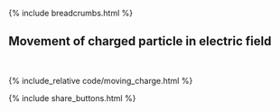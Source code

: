 {% include breadcrumbs.html %}

## Movement of charged particle in electric field
<div class="header_line"><br/></div>

{% include_relative code/moving_charge.html %}

<p style="clear: both;"></p>

{% include share_buttons.html %}